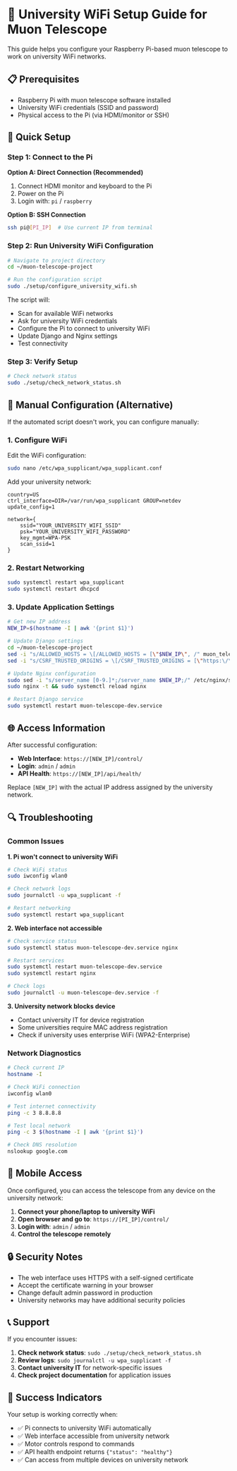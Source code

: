 # 🏫 University WiFi Setup Guide for Muon Telescope

This guide helps you configure your Raspberry Pi-based muon telescope to work on university WiFi networks.

## 📋 Prerequisites

- Raspberry Pi with muon telescope software installed
- University WiFi credentials (SSID and password)
- Physical access to the Pi (via HDMI/monitor or SSH)

## 🚀 Quick Setup

### Step 1: Connect to the Pi

**Option A: Direct Connection (Recommended)**
1. Connect HDMI monitor and keyboard to the Pi
2. Power on the Pi
3. Login with: `pi` / `raspberry`

**Option B: SSH Connection**
```bash
ssh pi@[PI_IP]  # Use current IP from terminal
```

### Step 2: Run University WiFi Configuration

```bash
# Navigate to project directory
cd ~/muon-telescope-project

# Run the configuration script
sudo ./setup/configure_university_wifi.sh
```

The script will:
- Scan for available WiFi networks
- Ask for university WiFi credentials
- Configure the Pi to connect to university WiFi
- Update Django and Nginx settings
- Test connectivity

### Step 3: Verify Setup

```bash
# Check network status
sudo ./setup/check_network_status.sh
```

## 🔧 Manual Configuration (Alternative)

If the automated script doesn't work, you can configure manually:

### 1. Configure WiFi

Edit the WiFi configuration:
```bash
sudo nano /etc/wpa_supplicant/wpa_supplicant.conf
```

Add your university network:
```
country=US
ctrl_interface=DIR=/var/run/wpa_supplicant GROUP=netdev
update_config=1

network={
    ssid="YOUR_UNIVERSITY_WIFI_SSID"
    psk="YOUR_UNIVERSITY_WIFI_PASSWORD"
    key_mgmt=WPA-PSK
    scan_ssid=1
}
```

### 2. Restart Networking

```bash
sudo systemctl restart wpa_supplicant
sudo systemctl restart dhcpcd
```

### 3. Update Application Settings

```bash
# Get new IP address
NEW_IP=$(hostname -I | awk '{print $1}')

# Update Django settings
cd ~/muon-telescope-project
sed -i "s/ALLOWED_HOSTS = \[/ALLOWED_HOSTS = [\"$NEW_IP\", /" muon_telescope/settings.py
sed -i "s/CSRF_TRUSTED_ORIGINS = \[/CSRF_TRUSTED_ORIGINS = [\"https:\/\/$NEW_IP\", /" muon_telescope/settings.py

# Update Nginx configuration
sudo sed -i "s/server_name [0-9.]*;/server_name $NEW_IP;/" /etc/nginx/sites-available/muon-telescope
sudo nginx -t && sudo systemctl reload nginx

# Restart Django service
sudo systemctl restart muon-telescope-dev.service
```

## 🌐 Access Information

After successful configuration:

- **Web Interface**: `https://[NEW_IP]/control/`
- **Login**: `admin` / `admin`
- **API Health**: `https://[NEW_IP]/api/health/`

Replace `[NEW_IP]` with the actual IP address assigned by the university network.

## 🔍 Troubleshooting

### Common Issues

**1. Pi won't connect to university WiFi**
```bash
# Check WiFi status
sudo iwconfig wlan0

# Check network logs
sudo journalctl -u wpa_supplicant -f

# Restart networking
sudo systemctl restart wpa_supplicant
```

**2. Web interface not accessible**
```bash
# Check service status
sudo systemctl status muon-telescope-dev.service nginx

# Restart services
sudo systemctl restart muon-telescope-dev.service
sudo systemctl restart nginx

# Check logs
sudo journalctl -u muon-telescope-dev.service -f
```

**3. University network blocks device**
- Contact university IT for device registration
- Some universities require MAC address registration
- Check if university uses enterprise WiFi (WPA2-Enterprise)

### Network Diagnostics

```bash
# Check current IP
hostname -I

# Check WiFi connection
iwconfig wlan0

# Test internet connectivity
ping -c 3 8.8.8.8

# Test local network
ping -c 3 $(hostname -I | awk '{print $1}')

# Check DNS resolution
nslookup google.com
```

## 📱 Mobile Access

Once configured, you can access the telescope from any device on the university network:

1. **Connect your phone/laptop to university WiFi**
2. **Open browser and go to**: `https://[PI_IP]/control/`
3. **Login with**: `admin` / `admin`
4. **Control the telescope remotely**

## 🔒 Security Notes

- The web interface uses HTTPS with a self-signed certificate
- Accept the certificate warning in your browser
- Change default admin password in production
- University networks may have additional security policies

## 📞 Support

If you encounter issues:

1. **Check network status**: `sudo ./setup/check_network_status.sh`
2. **Review logs**: `sudo journalctl -u wpa_supplicant -f`
3. **Contact university IT** for network-specific issues
4. **Check project documentation** for application issues

## 🎯 Success Indicators

Your setup is working correctly when:

- ✅ Pi connects to university WiFi automatically
- ✅ Web interface accessible from university network
- ✅ Motor controls respond to commands
- ✅ API health endpoint returns `{"status": "healthy"}`
- ✅ Can access from multiple devices on university network 